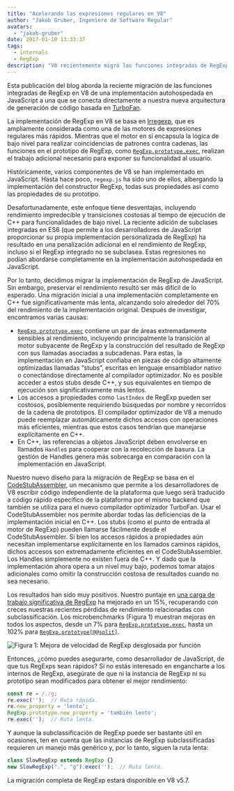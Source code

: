 ```yaml
---
title: "Acelerando las expresiones regulares en V8"
author: "Jakob Gruber, Ingeniero de Software Regular"
avatars:
  - "jakob-gruber"
date: 2017-01-10 13:33:37
tags:
  - internals
  - RegExp
description: "V8 recientemente migró las funciones integradas de RegExp de una implementación autohospedada en JavaScript a una que se conecta directamente a nuestra nueva arquitectura de generación de código basada en TurboFan."
---
```

Esta publicación del blog aborda la reciente migración de las funciones integradas de RegExp en V8 de una implementación autohospedada en JavaScript a una que se conecta directamente a nuestra nueva arquitectura de generación de código basada en [TurboFan](/blog/v8-release-56).

<!--truncate-->
La implementación de RegExp en V8 se basa en [Irregexp](https://blog.chromium.org/2009/02/irregexp-google-chromes-new-regexp.html), que es ampliamente considerada como una de las motores de expresiones regulares más rápidos. Mientras que el motor en sí encapsula la lógica de bajo nivel para realizar coincidencias de patrones contra cadenas, las funciones en el prototipo de RegExp, como [`RegExp.prototype.exec`](https://developer.mozilla.org/en-US/docs/Web/JavaScript/Reference/Global_Objects/RegExp/exec), realizan el trabajo adicional necesario para exponer su funcionalidad al usuario.

Históricamente, varios componentes de V8 se han implementado en JavaScript. Hasta hace poco, `regexp.js` ha sido uno de ellos, albergando la implementación del constructor RegExp, todas sus propiedades así como las propiedades de su prototipo.

Desafortunadamente, este enfoque tiene desventajas, incluyendo rendimiento impredecible y transiciones costosas al tiempo de ejecución de C++ para funcionalidades de bajo nivel. La reciente adición de subclases integradas en ES6 (que permite a los desarrolladores de JavaScript proporcionar su propia implementación personalizada de RegExp) ha resultado en una penalización adicional en el rendimiento de RegExp, incluso si el RegExp integrado no se subclasea. Estas regresiones no podían abordarse completamente en la implementación autohospedada en JavaScript.

Por lo tanto, decidimos migrar la implementación de RegExp de JavaScript. Sin embargo, preservar el rendimiento resultó ser más difícil de lo esperado. Una migración inicial a una implementación completamente en C++ fue significativamente más lenta, alcanzando solo alrededor del 70% del rendimiento de la implementación original. Después de investigar, encontramos varias causas:

- [`RegExp.prototype.exec`](https://developer.mozilla.org/en-US/docs/Web/JavaScript/Reference/Global_Objects/RegExp/exec) contiene un par de áreas extremadamente sensibles al rendimiento, incluyendo principalmente la transición al motor subyacente de RegExp y la construcción del resultado de RegExp con sus llamadas asociadas a subcadenas. Para estas, la implementación en JavaScript confiaba en piezas de código altamente optimizadas llamadas “stubs”, escritas en lenguaje ensamblador nativo o conectándose directamente al compilador optimizador. No es posible acceder a estos stubs desde C++, y sus equivalentes en tiempo de ejecución son significativamente más lentos.
- Los accesos a propiedades como `lastIndex` de RegExp pueden ser costosos, posiblemente requiriendo búsquedas por nombre y recorridos de la cadena de prototipos. El compilador optimizador de V8 a menudo puede reemplazar automáticamente dichos accesos con operaciones más eficientes, mientras que estos casos tendrían que manejarse explícitamente en C++.
- En C++, las referencias a objetos JavaScript deben envolverse en llamados `Handle`s para cooperar con la recolección de basura. La gestión de Handles genera más sobrecarga en comparación con la implementación en JavaScript.

Nuestro nuevo diseño para la migración de RegExp se basa en el [CodeStubAssembler](/blog/csa), un mecanismo que permite a los desarrolladores de V8 escribir código independiente de la plataforma que luego será traducido a código rápido específico de la plataforma por el mismo backend que también se utiliza para el nuevo compilador optimizador TurboFan. Usar el CodeStubAssembler nos permite abordar todas las deficiencias de la implementación inicial en C++. Los stubs (como el punto de entrada al motor de RegExp) pueden llamarse fácilmente desde el CodeStubAssembler. Si bien los accesos rápidos a propiedades aún necesitan implementarse explícitamente en los llamados caminos rápidos, dichos accesos son extremadamente eficientes en el CodeStubAssembler. Los Handles simplemente no existen fuera de C++. Y dado que la implementación ahora opera a un nivel muy bajo, podemos tomar atajos adicionales como omitir la construcción costosa de resultados cuando no sea necesario.

Los resultados han sido muy positivos. Nuestro puntaje en [una carga de trabajo significativa de RegExp](https://github.com/chromium/octane/blob/master/regexp.js) ha mejorado en un 15%, recuperando con creces nuestras recientes pérdidas de rendimiento relacionadas con subclassificación. Los microbenchmarks (Figura 1) muestran mejoras en todos los aspectos, desde un 7% para [`RegExp.prototype.exec`](https://developer.mozilla.org/en-US/docs/Web/JavaScript/Reference/Global_Objects/RegExp/exec), hasta un 102% para [`RegExp.prototype[@@split]`](https://developer.mozilla.org/en-US/docs/Web/JavaScript/Reference/Global_Objects/RegExp/@@split).

![Figura 1: Mejora de velocidad de RegExp desglosada por función](/_img/speeding-up-regular-expressions/perf.png)

Entonces, ¿cómo puedes asegurarte, como desarrollador de JavaScript, de que tus RegExps sean rápidos? Si no estás interesado en engancharte a los internos de RegExp, asegúrate de que ni la instancia de RegExp ni su prototipo sean modificados para obtener el mejor rendimiento:

```js
const re = /./g;
re.exec('');  // Ruta rápida.
re.new_property = 'lento';
RegExp.prototype.new_property = 'también lento';
re.exec('');  // Ruta lenta.
```

Y aunque la subclassificación de RegExp puede ser bastante útil en ocasiones, ten en cuenta que las instancias de RegExp subclassificadas requieren un manejo más genérico y, por lo tanto, siguen la ruta lenta:

```js
class SlowRegExp extends RegExp {}
new SlowRegExp(".", "g").exec('');  // Ruta lenta.
```

La migración completa de RegExp estará disponible en V8 v5.7.
